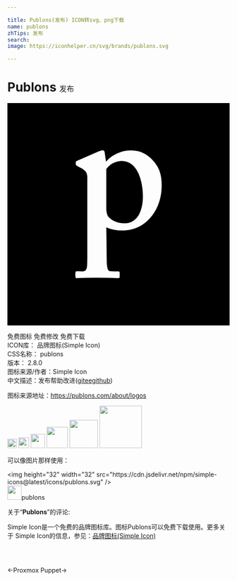 ```yaml
---

title: Publons(发布) ICON转svg、png下载
name: publons
zhTips: 发布
search: 
image: https://iconhelper.cn/svg/brands/publons.svg

---
```


# Publons  <small style="font-size: 60%;font-weight: 100">发布</small>

<div id="svg" class="svg-wrap">
<svg role="img" xmlns="http://www.w3.org/2000/svg" viewBox="0 0 24 24"><title>Publons icon</title><path d="M0 0v24h24V0zm10.34 5.1c.083.014.114.096.156.158.054.354.1.71.154 1.065.157-.162.31-.328.49-.464.867-.666 2.05-.94 3.11-.63.72.21 1.315.72 1.756 1.316.187.263.348.547.45.855.198.582.225 1.206.198 1.815-.053 1.12-.433 2.244-1.169 3.103a4.029 4.029 0 01-2.616 1.41 4.418 4.418 0 01-2.188-.317c.019 1.01.032 2.018.038 3.028.021.465-.021.938.087 1.396.031.14.123.292.28.308.302.036.608.013.912.02.057 0 .13.037.126.101.004.186.009.373-.004.56-.046.092-.17.07-.255.072a44.358 44.358 0 00-4.437 0l-.07-.056c-.004-.22-.063-.467.034-.671.3-.035.606.02.904-.032.191-.048.268-.26.295-.434.04-.32.027-.642.042-.963V8.348c0-.156.006-.31-.008-.465a.888.888 0 00-.34-.656c-.203-.158-.438-.265-.662-.388-.082-.052-.181-.097-.229-.187a.985.985 0 01.008-.337c.056-.066.144-.086.219-.122.73-.315 1.456-.636 2.185-.952.17-.068.346-.144.533-.144zm1.99 1.146c-.053 0-.104 0-.156.013a2.12 2.12 0 00-1.493.86c.005 1.44 0 2.88.003 4.32.005.327.073.676.302.924.524.512 1.302.692 2.014.593.577-.096 1.037-.538 1.279-1.054.344-.736.395-1.571.335-2.371-.053-.655-.181-1.312-.449-1.915-.184-.407-.442-.793-.811-1.054a1.717 1.717 0 00-1.024-.313z"/></svg>
</div>
<detail full-name='publons'></detail>

<div class="detail-page">
<p>
<span><span class="badge-success badge">免费图标</span> <span class="badge-success badge">免费修改</span>  <span class="badge-success badge">免费下载</span> </span>
<br/>
<span>
ICON库：
<span class="badge-secondary badge">品牌图标(Simple Icon)</span> 
</span>
<br/>
<span>
CSS名称：
<span class="badge-secondary badge">publons</span> 
</span>

<br/>
<span>
版本：
<span class="badge-secondary badge">2.8.0</span> 
</span>
<br/>
<span>图标来源/作者：<span class="badge-light badge">Simple Icon</span></span> 
<br/>
<span class="zh-detail">中文描述：<span class="badge-primary badge">发布</span><span class="help-link"><span>帮助改进</span>(<a href="https://gitee.com/liuwave/icon-helper/edit/master/json/brands/publons.json" target="_blank" rel="noopener noreferrer">gitee</a><a href="https://github.com/liuwave/icon-helper/edit/master/json/brands/publons.json" target="_blank" rel="noopener noreferrer">github</a></span>)</span><br/>
</p>
</div><div class="description description alert alert-light"><p>图标来源地址：<a href="https://publons.com/about/logos" target="_blank" rel="noopener noreferrer">https://publons.com/about/logos</a></p></div>
<div class="alert alert-dark">
<img height="21" width="21" src="https://cdn.jsdelivr.net/npm/simple-icons@latest/icons/publons.svg" />
<img height="24" width="24" src="https://cdn.jsdelivr.net/npm/simple-icons@latest/icons/publons.svg" />
<img height="32" width="32" src="https://cdn.jsdelivr.net/npm/simple-icons@latest/icons/publons.svg" />
<img height="48" width="48" src="https://cdn.jsdelivr.net/npm/simple-icons@latest/icons/publons.svg" />
<img height="64" width="64" src="https://cdn.jsdelivr.net/npm/simple-icons@latest/icons/publons.svg" />
<img height="96" width="96" src="https://cdn.jsdelivr.net/npm/simple-icons@latest/icons/publons.svg" />

</div>
<div>
  <p>可以像图片那样使用：    
  </p>
  <div class="alert alert-primary" style="font-size: 14px">
    &lt;img height="32" width="32" src="https://cdn.jsdelivr.net/npm/simple-icons@latest/icons/publons.svg" /&gt;
    <copy-btn content='<img height="32" width="32" src="https://cdn.jsdelivr.net/npm/simple-icons@latest/icons/publons.svg" />'></copy-btn>
  </div>
  <div class="alert alert-secondary">
    <img height="32" width="32" src="https://cdn.jsdelivr.net/npm/simple-icons@latest/icons/publons.svg" />publons
    <copy-btn content="publons" btn-title="复制图标名称"></copy-btn>
  </div>
</div>
<div class="icon-detail__container">
<p>关于“<b>Publons</b>”的评论:</p>
</div>
<Vssue title="关于“Publons”的评论" />
<div><p>Simple Icon是一个免费的品牌图标库。图标Publons可以免费下载使用。更多关于  Simple Icon的信息，参见：<a target="_blank" href="https://iconhelper.cn/brands.html">品牌图标(Simple Icon)</a>
</p></div>


<div style="padding:2rem 0 " class="page-nav"><p class="inner"><span class="prev">←<router-link to="/icon/proxmox.html">Proxmox</router-link></span> <span class="next"><router-link to="/icon/puppet.html">Puppet</router-link>→</span></p></div>

